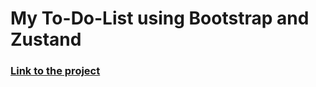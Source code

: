 <h1>My To-Do-List using Bootstrap and Zustand</h1>
<h3><a href="https://prehm-todolist.netlify.app">Link to the project</a></h3>
